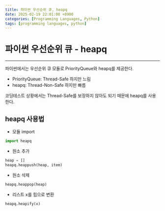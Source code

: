 ```yaml
---
title: 파이썬 우선순위 큐, heapq
date: 2025-02-19 22:01:00 +0900
categories: [Programming Languages, Python]
tags: [programming languages, python]
---
```


# 파이썬 우선순위 큐 - heapq
---
파이썬에서는 우선순위 큐 모듈로 PriorityQueue와 heapq를 제공한다.
- PriorityQueue: Thread-Safe 하지만 느림
- heapq: Thread-Non-Safe 하지만 빠름

코딩테스트 상황에서는 Thread-Safe를 보장하지 않아도 되기 때문에 heapq를 사용한다.

## heapq 사용법
- 모듈 import
```python
import heapq
```

- 원소 추가
```python
heap = []
heapq.heappush(heap, item)
```

- 원소 삭제
```python
heapq.heappop(heap)
```

- 리스트 x를 힙으로 변환
```python
heapq.heapify(x)
```